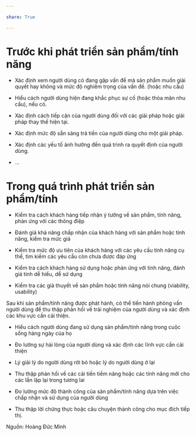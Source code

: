 ---  
share: True  
---  
# Trước khi phát triển sản phẩm/tính năng  
  
- Xác định xem người dùng có đang gặp vấn đề mà sản phẩm muốn giải quyết hay không và mức độ nghiêm trọng của vấn đề. (hoặc nhu cầu)  
- Hiểu cách người dùng hiện đang khắc phục sự cố (hoặc thỏa mãn nhu cầu), nếu có.  
- Xác định cách tiếp cận của người dùng đối với các giải pháp hoặc giải pháp thay thế hiện tại.  
- Xác định mức độ sẵn sàng trả tiền của người dùng cho một giải pháp.  
- Xác định các yếu tố ảnh hưởng đến quá trình ra quyết định của người dùng.  
- …  
  
# Trong quá trình phát triển sản phẩm/tính   
  
- Kiểm tra cách khách hàng tiếp nhận ý tưởng về sản phẩm, tính năng, phản ứng với các thông điệp  
- Đánh giá khả năng chấp nhận của khách hàng với sản phẩm hoặc tính năng, kiểm tra mức giá  
- Kiểm tra mức độ ưu tiên của khách hàng với các yêu cầu tính năng cụ thể, tìm kiếm các yêu cầu còn chưa được đáp ứng  
- Kiểm tra cách khách hàng sử dụng hoặc phản ứng với tính năng, đánh giá tính dễ hiểu, dễ sử dụng  
- Kiểm tra các giả thuyết về sản phẩm hoặc tính năng nói chung (viability, usability)  
  
Sau khi sản phẩm/tính năng được phát hành, có thể tiến hành phỏng vấn người dùng để thu thập phản hồi về trải nghiệm của người dùng và xác định các khu vực cần cải thiện.  
  
- Hiểu cách người dùng đang sử dụng sản phẩm/tính năng trong cuộc sống hàng ngày của họ  
- Đo lường sự hài lòng của người dùng và xác định các lĩnh vực cần cải thiện  
- Lý giải lý do người dùng rời bỏ hoặc lý do người dùng ở lại  
- Thu thập phản hồi về các cải tiến tiềm năng hoặc các tính năng mới cho các lần lặp lại trong tương lai  
- Đo lường mức độ thành công của sản phẩm/tính năng dựa trên việc chấp nhận và sử dụng của người dùng  
- Thu thập lời chứng thực hoặc câu chuyện thành công cho mục đích tiếp thị.  
  
Nguồn: Hoàng Đức Minh  
